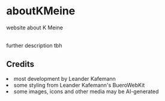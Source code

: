 # aboutKMeine
website about K Meine

<br/>
further description tbh

## Credits
<li>most development by Leander Kafemann<br/>
<li>some styling from Leander Kafemann's BueroWebKit<br/>
<li>some images, icons and other media may be AI-generated